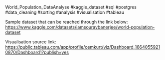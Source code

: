 World_Population_DataAnalyse #kaggle_dataset #sql #postgres #data_cleaning #sorting #analysis #visualisation #tableau

Sample dataset that can be reached through the link below: https://www.kaggle.com/datasets/iamsouravbanerjee/world-population-dataset

Visualisation source link: https://public.tableau.com/app/profile/cemkurt/viz/Dashboard_16640559210870/Dashboard1?publish=yes
